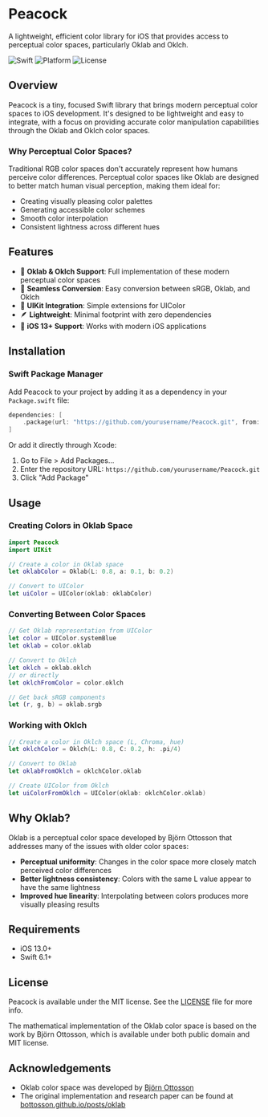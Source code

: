 # Peacock

A lightweight, efficient color library for iOS that provides access to perceptual color spaces, particularly Oklab and Oklch.

![Swift](https://img.shields.io/badge/Swift-6.1-orange.svg)
![Platform](https://img.shields.io/badge/platform-iOS%2013.0+-blue.svg)
![License](https://img.shields.io/badge/license-MIT-green.svg)

## Overview

Peacock is a tiny, focused Swift library that brings modern perceptual color spaces to iOS development. It's designed to be lightweight and easy to integrate, with a focus on providing accurate color manipulation capabilities through the Oklab and Oklch color spaces.

### Why Perceptual Color Spaces?

Traditional RGB color spaces don't accurately represent how humans perceive color differences. Perceptual color spaces like Oklab are designed to better match human visual perception, making them ideal for:

- Creating visually pleasing color palettes
- Generating accessible color schemes
- Smooth color interpolation
- Consistent lightness across different hues

## Features

- 🎨 **Oklab & Oklch Support**: Full implementation of these modern perceptual color spaces
- 🔄 **Seamless Conversion**: Easy conversion between sRGB, Oklab, and Oklch
- 🧩 **UIKit Integration**: Simple extensions for UIColor
- 🪶 **Lightweight**: Minimal footprint with zero dependencies
- 📱 **iOS 13+ Support**: Works with modern iOS applications

## Installation

### Swift Package Manager

Add Peacock to your project by adding it as a dependency in your `Package.swift` file:

```swift
dependencies: [
    .package(url: "https://github.com/yourusername/Peacock.git", from: "1.0.0")
]
```

Or add it directly through Xcode:
1. Go to File > Add Packages...
2. Enter the repository URL: `https://github.com/yourusername/Peacock.git`
3. Click "Add Package"

## Usage

### Creating Colors in Oklab Space

```swift
import Peacock
import UIKit

// Create a color in Oklab space
let oklabColor = Oklab(L: 0.8, a: 0.1, b: 0.2)

// Convert to UIColor
let uiColor = UIColor(oklab: oklabColor)
```

### Converting Between Color Spaces

```swift
// Get Oklab representation from UIColor
let color = UIColor.systemBlue
let oklab = color.oklab

// Convert to Oklch
let oklch = oklab.oklch
// or directly
let oklchFromColor = color.oklch

// Get back sRGB components
let (r, g, b) = oklab.srgb
```

### Working with Oklch

```swift
// Create a color in Oklch space (L, Chroma, hue)
let oklchColor = Oklch(L: 0.8, C: 0.2, h: .pi/4)

// Convert to Oklab
let oklabFromOklch = oklchColor.oklab

// Create UIColor from Oklch
let uiColorFromOklch = UIColor(oklab: oklchColor.oklab)
```

## Why Oklab?

Oklab is a perceptual color space developed by Björn Ottosson that addresses many of the issues with older color spaces:

- **Perceptual uniformity**: Changes in the color space more closely match perceived color differences
- **Better lightness consistency**: Colors with the same L value appear to have the same lightness
- **Improved hue linearity**: Interpolating between colors produces more visually pleasing results

## Requirements

- iOS 13.0+
- Swift 6.1+

## License

Peacock is available under the MIT license. See the [LICENSE](LICENSE) file for more info.

The mathematical implementation of the Oklab color space is based on the work by Björn Ottosson, which is available under both public domain and MIT license.

## Acknowledgements

- Oklab color space was developed by [Björn Ottosson](https://bottosson.github.io/posts/oklab/)
- The original implementation and research paper can be found at [bottosson.github.io/posts/oklab](https://bottosson.github.io/posts/oklab/)
